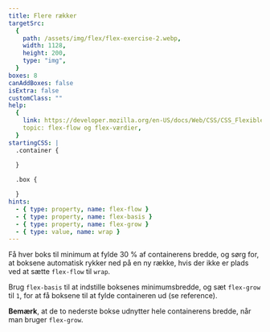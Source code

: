 ```yaml
---
title: Flere rækker
targetSrc:
  {
    path: /assets/img/flex/flex-exercise-2.webp,
    width: 1128,
    height: 200,
    type: "img",
  }
boxes: 8
canAddBoxes: false
isExtra: false
customClass: ""
help:
  {
    link: https://developer.mozilla.org/en-US/docs/Web/CSS/CSS_Flexible_Box_Layout/Basic_Concepts_of_Flexbox#the_flex-flow_shorthand,
    topic: flex-flow og flex-værdier,
  }
startingCSS: |
  .container {
    
  }

  .box {

  }
hints:
  - { type: property, name: flex-flow }
  - { type: property, name: flex-basis }
  - { type: property, name: flex-grow }
  - { type: value, name: wrap }
---
```


Få hver boks til minimum at fylde 30 % af containerens bredde, og sørg for, at boksene automatisk rykker ned på en ny række, hvis der ikke er plads ved at sætte `flex-flow` til <code data-type="value">wrap</code>.

Brug `flex-basis` til at indstille boksenes minimumsbredde, og sæt `flex-grow` til <code data-type="value">1</code>, for at få boksene til at fylde containeren ud (se reference).

**Bemærk**, at de to nederste bokse udnytter hele containerens bredde, når man bruger `flex-grow`.
